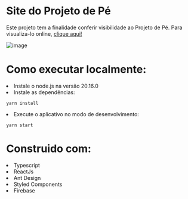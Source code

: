 # Site do Projeto de Pé 

Este projeto tem a finalidade conferir visibilidade ao Projeto de Pé. Para visualiza-lo online, <a href="https://institutodepe.web.app/">clique aqui!</a>

![image](https://github.com/Raphael-Ramalho/Projeto-de-pe/assets/80778485/f1b858c4-80f1-4637-af8b-965767742aca)

# Como executar localmente:

<li>Instale o node.js na versão 20.16.0 

<li>Instale as dependências:
    
    yarn install

<li>Execute o aplicativo no modo de desenvolvimento:
    
    yarn start

# Construido com:
<li>Typescript
<li>ReactJs
<li>Ant Design
<li>Styled Components
<li>Firebase
